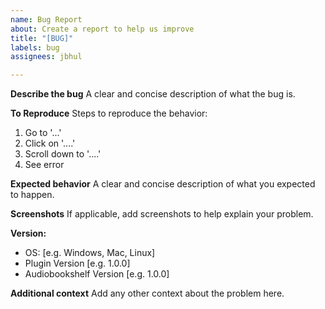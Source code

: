 ```yaml
---
name: Bug Report
about: Create a report to help us improve
title: "[BUG]"
labels: bug
assignees: jbhul

---
```


**Describe the bug**
A clear and concise description of what the bug is.

**To Reproduce**
Steps to reproduce the behavior:
1. Go to '...'
2. Click on '....'
3. Scroll down to '....'
4. See error

**Expected behavior**
A clear and concise description of what you expected to happen.

**Screenshots**
If applicable, add screenshots to help explain your problem.

**Version:**
 - OS: [e.g. Windows, Mac, Linux]
 - Plugin Version [e.g. 1.0.0]
 - Audiobookshelf Version [e.g. 1.0.0]

**Additional context**
Add any other context about the problem here.
